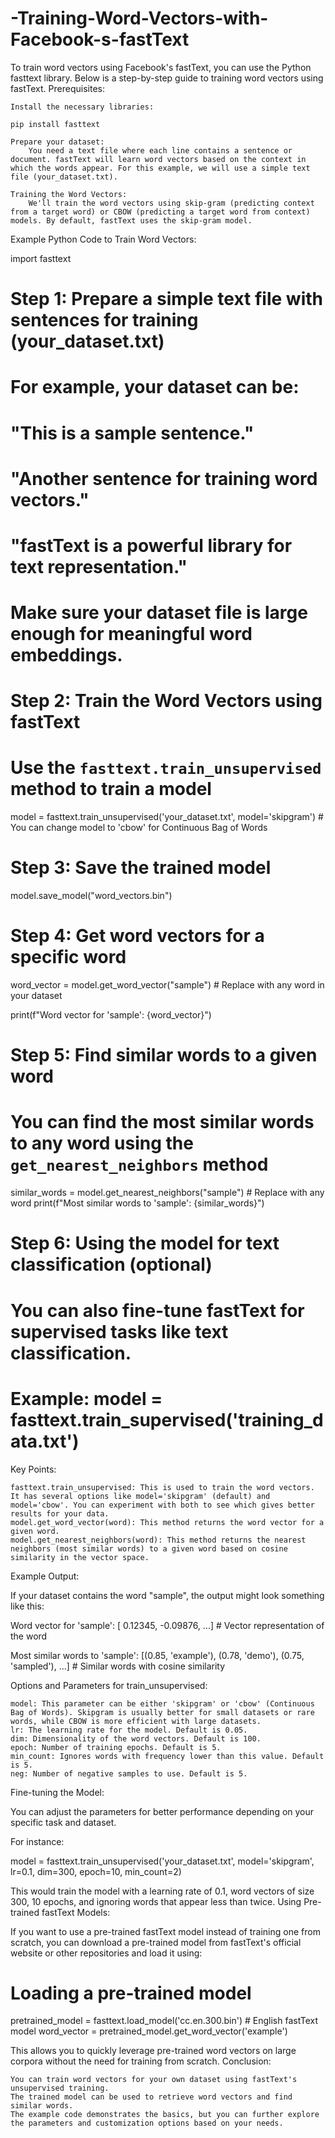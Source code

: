 # -Training-Word-Vectors-with-Facebook-s-fastText
To train word vectors using Facebook's fastText, you can use the Python fasttext library. Below is a step-by-step guide to training word vectors using fastText.
Prerequisites:

    Install the necessary libraries:

    pip install fasttext

    Prepare your dataset:
        You need a text file where each line contains a sentence or document. fastText will learn word vectors based on the context in which the words appear. For this example, we will use a simple text file (your_dataset.txt).

    Training the Word Vectors:
        We'll train the word vectors using skip-gram (predicting context from a target word) or CBOW (predicting a target word from context) models. By default, fastText uses the skip-gram model.

Example Python Code to Train Word Vectors:

import fasttext

# Step 1: Prepare a simple text file with sentences for training (your_dataset.txt)
# For example, your dataset can be:
# "This is a sample sentence."
# "Another sentence for training word vectors."
# "fastText is a powerful library for text representation."
# Make sure your dataset file is large enough for meaningful word embeddings.

# Step 2: Train the Word Vectors using fastText
# Use the `fasttext.train_unsupervised` method to train a model

model = fasttext.train_unsupervised('your_dataset.txt', model='skipgram')  # You can change model to 'cbow' for Continuous Bag of Words

# Step 3: Save the trained model
model.save_model("word_vectors.bin")

# Step 4: Get word vectors for a specific word
word_vector = model.get_word_vector("sample")  # Replace with any word in your dataset

print(f"Word vector for 'sample': {word_vector}")

# Step 5: Find similar words to a given word
# You can find the most similar words to any word using the `get_nearest_neighbors` method
similar_words = model.get_nearest_neighbors("sample")  # Replace with any word
print(f"Most similar words to 'sample': {similar_words}")

# Step 6: Using the model for text classification (optional)
# You can also fine-tune fastText for supervised tasks like text classification.
# Example: model = fasttext.train_supervised('training_data.txt')

Key Points:

    fasttext.train_unsupervised: This is used to train the word vectors. It has several options like model='skipgram' (default) and model='cbow'. You can experiment with both to see which gives better results for your data.
    model.get_word_vector(word): This method returns the word vector for a given word.
    model.get_nearest_neighbors(word): This method returns the nearest neighbors (most similar words) to a given word based on cosine similarity in the vector space.

Example Output:

If your dataset contains the word "sample", the output might look something like this:

Word vector for 'sample': [ 0.12345, -0.09876, ...]  # Vector representation of the word

Most similar words to 'sample': [(0.85, 'example'), (0.78, 'demo'), (0.75, 'sampled'), ...]  # Similar words with cosine similarity

Options and Parameters for train_unsupervised:

    model: This parameter can be either 'skipgram' or 'cbow' (Continuous Bag of Words). Skipgram is usually better for small datasets or rare words, while CBOW is more efficient with large datasets.
    lr: The learning rate for the model. Default is 0.05.
    dim: Dimensionality of the word vectors. Default is 100.
    epoch: Number of training epochs. Default is 5.
    min_count: Ignores words with frequency lower than this value. Default is 5.
    neg: Number of negative samples to use. Default is 5.

Fine-tuning the Model:

You can adjust the parameters for better performance depending on your specific task and dataset.

For instance:

model = fasttext.train_unsupervised('your_dataset.txt', model='skipgram', lr=0.1, dim=300, epoch=10, min_count=2)

This would train the model with a learning rate of 0.1, word vectors of size 300, 10 epochs, and ignoring words that appear less than twice.
Using Pre-trained fastText Models:

If you want to use a pre-trained fastText model instead of training one from scratch, you can download a pre-trained model from fastText's official website or other repositories and load it using:

# Loading a pre-trained model
pretrained_model = fasttext.load_model('cc.en.300.bin')  # English fastText model
word_vector = pretrained_model.get_word_vector('example')

This allows you to quickly leverage pre-trained word vectors on large corpora without the need for training from scratch.
Conclusion:

    You can train word vectors for your own dataset using fastText's unsupervised training.
    The trained model can be used to retrieve word vectors and find similar words.
    The example code demonstrates the basics, but you can further explore the parameters and customization options based on your needs.

